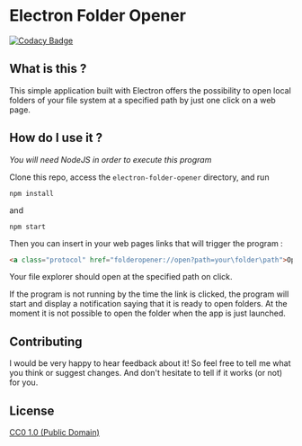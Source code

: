# Electron Folder Opener

[![Codacy Badge](https://api.codacy.com/project/badge/Grade/3ca13e811c044010959bdb1dda2465ce)](https://www.codacy.com/app/vb4007/electron-folder-opener?utm_source=github.com&amp;utm_medium=referral&amp;utm_content=Raul6469/electron-folder-opener&amp;utm_campaign=Badge_Grade)

## What is this ?

This simple application built with Electron offers the possibility to open local folders of your file system at a specified path by just one click on a web page.

## How do I use it ?

*You will need NodeJS in order to execute this program*

Clone this repo, access the `electron-folder-opener` directory, and run

`npm install`

and

`npm start`

Then you can insert in your web pages links that will trigger the program :

``` html
<a class="protocol" href="folderopener://open?path=your\folder\path">Open this!</a>
```

Your file explorer should open at the specified path on click.

If the program is not running by the time the link is clicked, the program will start and display a notification saying that it is ready to open folders. At the moment it is not possible to open the folder when the app is just launched.

## Contributing

I would be very happy to hear feedback about it! So feel free to tell me what you think or suggest changes. And don't hesitate to tell if it works (or not) for you.

## License

[CC0 1.0 (Public Domain)](LICENSE.md)
